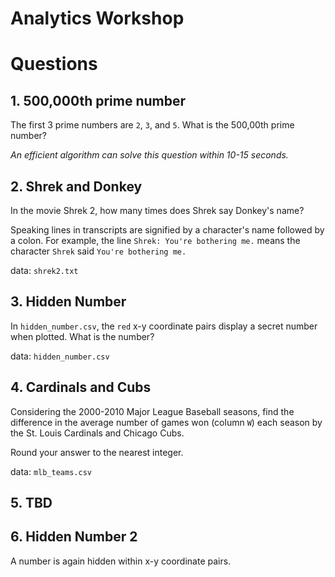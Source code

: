 # Analytics Workshop

# Questions

## 1. 500,000th prime number

The first 3 prime numbers are `2`, `3`, and `5`. What is the 500,00th prime number?

_An efficient algorithm can solve this question within 10-15 seconds._

## 2. Shrek and Donkey

In the movie Shrek 2, how many times does Shrek say Donkey's name?

Speaking lines in transcripts are signified by a character's name followed by a colon. For example, the line `Shrek: You're bothering me.` means the character `Shrek` said `You're bothering me.`

data: `shrek2.txt`

## 3. Hidden Number

In `hidden_number.csv`, the `red` x-y coordinate pairs display a secret number when plotted. What is the number?

data: `hidden_number.csv`

## 4. Cardinals and Cubs

Considering the 2000-2010 Major League Baseball seasons, find the difference in the average number of games won (column `W`) each season by the St. Louis Cardinals and Chicago Cubs.

Round your answer to the nearest integer.

data: `mlb_teams.csv`

## 5. TBD

## 6. Hidden Number 2

A number is again hidden within x-y coordinate pairs.
